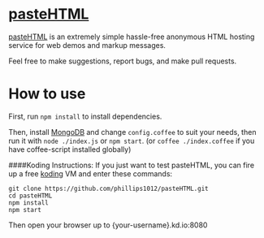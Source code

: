 [pasteHTML](http://pasteht.ml/)
=========
[pasteHTML](http://pasteht.ml/) is an extremely simple hassle-free anonymous HTML hosting service for web demos and markup messages.

Feel free to make suggestions, report bugs, and make pull requests.

How to use
=========
First, run `npm install` to install dependencies.

Then, install [MongoDB](http://www.mongodb.org/) and change `config.coffee` to suit your needs, then run it with `node ./index.js` or `npm start`. (or `coffee ./index.coffee` if you have coffee-script installed globally)

####Koding Instructions:
If you just want to test pasteHTML, you can fire up a free [koding](http://koding.com/) VM and enter these commands:

    git clone https://github.com/phillips1012/pasteHTML.git
    cd pasteHTML
    npm install
    npm start

Then open your browser up to {your-username}.kd.io:8080
